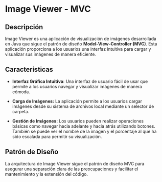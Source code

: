 # Image Viewer - MVC

## Descripción

Image Viewer es una aplicación de visualización de imágenes desarrollada en Java que sigue el patrón de diseño **Model-View-Controller (MVC)**. Esta aplicación proporciona a los usuarios una interfaz intuitiva para cargar y visualizar sus imágenes de manera eficiente.

## Características

- **Interfaz Gráfica Intuitiva:** Una interfaz de usuario fácil de usar que permite a los usuarios navegar y visualizar imágenes de manera cómoda.

* **Carga de Imágenes:** La aplicación permite a los usuarios cargar imágenes desde su sistema de archivos local mediante un selector de carpeta.

+ **Gestión de Imágenes:** Los usuarios pueden realizar operaciones básicas como navegar hacia adelante y hacia atrás utilizando botones. También se puede ver el nombre de la imagen y el porcentaje al que ha sido escalada para permitir su visualización.

## Patrón de Diseño

La arquitectura de Image Viewer sigue el patrón de diseño MVC para asegurar una separación clara de las preocupaciones y facilitar el mantenimiento y la extensión del código.
